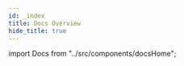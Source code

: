 ```yaml
---
id: _index
title: Docs Overview
hide_title: true
---
```


import Docs from "../src/components/docsHome";

<Docs />
